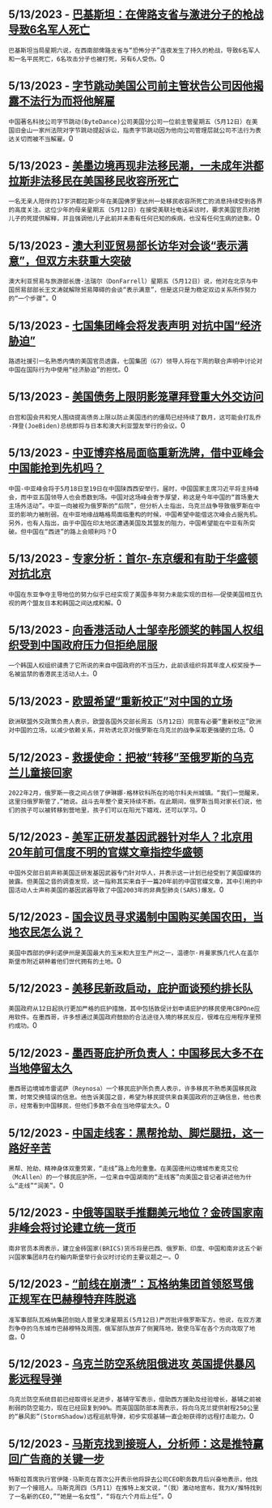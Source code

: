
  ## 5/13/2023 - [巴基斯坦：在俾路支省与激进分子的枪战导致6名军人死亡](https://www.voachinese.com/a/gunfire-in-pakistan-kills-6-20230513/7092130.html)
 ```巴基斯坦当局星期六说，在西南部俾路支省与“恐怖分子”连夜发生了持久的枪战，导致6名军人和一名平民死亡，6名攻击分子也被打死，另有6人受伤。```0
  ## 5/13/2023 - [字节跳动美国公司前主管状告公司因他揭露不法行为而将他解雇](https://www.voachinese.com/a/former-bytedance-executive-says-he-was-dismissed-for-flagging-illegal-activity-20230513/7092018.html)
 ```中国著名科技公司字节跳动(ByteDance)公司美国分公司一位前主管星期五（5月12日）在美国旧金山一家州法院对字节跳动提起诉讼，指责字节跳动因为他向公司管理层就公司不法行为表达关切而被不当解雇。```0
  ## 5/13/2023 - [美墨边境再现非法移民潮，一未成年洪都拉斯非法移民在美国移民收容所死亡](https://www.voachinese.com/a/he-wanted-to-live-the-american-dream--honduran-teen-dies-in-us-immigration-custody-20230513/7091970.html)
 ```一名无亲人陪伴的17岁洪都拉斯少年在美国佛罗里达州一处移民收容所死亡的消息持续受到各界的高度关注。这位少年的母亲星期五（5月12日）在接受美联社电话采访时，要求美国官员对她儿子的死提供解释，并且强调他儿子此前并未患有任何已知的疾病，也没有任何生病的迹象。```0
  ## 5/13/2023 - [澳大利亚贸易部长访华对会谈“表示满意”，但双方未获重大突破](https://www.voachinese.com/a/australia-china-to-build-on-positive-momentum-but-no-major-breakthrough-after-trade-talks-20230513/7091846.html)
 ```澳大利亚贸易与旅游部长唐·法瑞尔（DonFarrell）星期五（5月12日）说，他对在北京与中国贸易部部长王文涛就解除贸易障碍的会谈“表示满意”，但是这只是为稳定双边关系所作努力的“一个步骤”。```0
  ## 5/13/2023 - [七国集团峰会将发表声明 对抗中国“经济胁迫”](https://www.voachinese.com/a/g7-summit-statement-on-china-20230513/7091729.html)
 ```路透社援引一名熟悉内情的美国官员透露，七国集团（G7）领导人将在下周的联合声明中讨论对中国在国际行为中使用“经济胁迫”的担忧。```0
  ## 5/13/2023 - [美国债务上限阴影笼罩拜登重大外交访问](https://www.voachinese.com/a/us-debt-ceiling-looms-over-biden-s-foreign-trips-20230512/7091684.html)
 ```白宫和国会共和党人围绕提高债务上限以防止美国违约的僵局已经持续了数月，这可能会打乱乔·拜登(JoeBiden)总统即将与日本和澳大利亚盟友举行的会议。```0
  ## 5/13/2023 - [中亚博弈格局面临重新洗牌，借中亚峰会中国能抢到先机吗？](https://www.voachinese.com/a/china-central-asia-summit-to-extend-its-influence-20230512/7091359.html)
 ```中国-中亚峰会将于5月18日至19日在中国陕西西安举行。届时，中国国家主席习近平将主持峰会，而中亚五国领导人也会悉数到场。中国对这场峰会寄予厚望，称这是今年中国的“首场重大主场外活动”。中亚一向被视为俄罗斯的“后院”，但分析人士指出，乌克兰战争导致俄罗斯在中亚的影响力被削弱。在中亚地缘战略格局面临重构的时候，中国希望中能借这次峰会占据先机。另外，也有人指出，由于中国在印太地区遭遇美国及其盟友的阻力，中国希望能在中亚有所突破。但中国在“西进”的路上会顺利吗？```0
  ## 5/13/2023 - [专家分析：首尔-东京缓和有助于华盛顿对抗北京](https://www.voachinese.com/a/experts-seoul-tokyo-d%c3%a9tente-helps-washington-counter-beijing-20230512/7091666.html)
 ```中国在东亚争夺主导地位的努力似乎已经实现了美国多年努力未能实现的目标——促使美国相互仇视的两个盟友日本和韩国之间达成和解。```0
  ## 5/13/2023 - [向香港活动人士邹幸彤颁奖的韩国人权组织受到中国政府压力但拒绝屈服](https://www.voachinese.com/a/pressured-by-china-south-korean-ngo-stands-firm-on-rights-award-20230512/7091374.html)
 ```一个韩国人权组织谴责了它所说的来自中国政府的不当压力，此前该组织将其年度人权奖授予一名被监禁的香港民主活动人士。```0
  ## 5/13/2023 - [欧盟希望“重新校正”对中国的立场](https://www.voachinese.com/a/eu-wants-to-re-calibrate-position-on-china-20230512/7091380.html)
 ```欧洲联盟外交政策负责人表示，欧盟各国外交部长周五（5月12日）同意有必要“重新校正”欧洲对中国的立场，以减少依赖关系，并劝诱北京对俄罗斯在乌克兰的战争采取更强硬的立场。```0
  ## 5/12/2023 - [救援使命：把被“转移”至俄罗斯的乌克兰儿童接回家](https://www.voachinese.com/a/returning-ukraine-s-children-evacuated-to-russia-20230512/7091388.html)
 ```2022年2月，俄罗斯一夜之间占领了伊琳娜·格林钦科所在的哈尔科夫州城镇。“我们一觉醒来，这里归俄罗斯管了，”她说。战斗去年整个夏天持续不断。在此期间，俄罗斯当局对家长们说，他们的孩子可以被转移到营地里，孩子们可以在阳光下嬉戏，还可以学习。```0
  ## 5/12/2023 - [美军正研发基因武器针对华人？北京用20年前可信度不明的官媒文章指控华盛顿](https://www.voachinese.com/a/wang-wenbin-us-genome-20230512/7091338.html)
 ```中国外交部日前声称美国正研发基因武器专门针对华人，并表示这一计划已经受到了美国媒体的披露。但美国之音的调查发现，这一指称其实来自于一篇20年前的中国官媒文章，其中引用的中国活动人士声称美国的基因武器导致了中国2003年的非典型肺炎(SARS)爆发。```0
  ## 5/12/2023 - [国会议员寻求遏制中国购买美国农田，当地农民怎么说？](https://www.voachinese.com/a/us-lawmakers-seek-to-curb-chinese-farmland-purchases-20230512/7091280.html)
 ```美国中西部的伊利诺伊州是美国最大的玉米和大豆生产州之一，温德尔·肖曼家族几代人在盖尔斯堡市附近耕种着他们世代拥有的土地。```0
  ## 5/12/2023 - [美移民新政启动，庇护面谈预约排长队](https://www.voachinese.com/a/7091313.html)
 ```美国政府从12日起执行更加严格的庇护措施，其中包括敦促计划申请庇护的移民使用CBPOne应用软件。在墨西哥，许多想通过美国政府鼓励的合法途径入境的移民反应，很难在应用程序里预约成功。```0
  ## 5/12/2023 - [墨西哥庇护所负责人：中国移民大多不在当地停留太久](https://www.voachinese.com/a/7091311.html)
 ```墨西哥边境城市雷诺萨（Reynosa）一个移民庇护所负责人表示，许多移民不熟悉美国移民政策，时常交换错误的信息。他告诉美国之音，希望为移民提供来自美国政府的正确信息，他也表示，经常看到中国移民，但他们多数不会在当地停留太久。```0
  ## 5/12/2023 - [中国走线客：黑帮抢劫、脚烂腿扭，这一路好辛苦](https://www.voachinese.com/a/7091298.html)
 ```黑帮、抢劫、精神身体双重劳累，“走线”路上危险重重。在美国德州边境城市麦克艾伦（McAllen）的一个移民庇护所，一位来自中国湖南的“走线客”向美国之音记者讲述他为什么“走线”“润美”。```0
  ## 5/12/2023 - [中俄等国联手推翻美元地位？金砖国家南非峰会将讨论建立统一货币](https://www.voachinese.com/a/common-currency-on-agenda-for-south-african-brics-summit-20230512/7091267.html)
 ```南非官员本周表示，建立金砖国家(BRICS)货币将是巴西、俄罗斯、印度、中国和南非这五个新兴国家集团8月在约翰内斯堡举行会议时讨论的主要议题之一。```0
  ## 5/12/2023 - [“前线在崩溃”：瓦格纳集团首领怒骂俄正规军在巴赫穆特弃阵脱逃](https://www.voachinese.com/a/wagner-group-chief-slams-russian-military-says-it-fled-bakhmut-20230512/7091236.html)
 ```准军事部队瓦格纳集团创始人普里戈津星期五(5月12日)严厉批评俄罗斯军方。他说，在双方激烈争夺的乌东城市巴赫穆特及周围，俄军部队放弃了侧翼阵地，致使乌军在各个方向攻取了地盘。```0
  ## 5/12/2023 - [乌克兰防空系统阻俄进攻  英国提供暴风影远程导弹](https://www.voachinese.com/a/ukraine-defenses-hold-off-russian-onslaught-received-storm-shadow-missiles-20230513/7091143.html)
 ```乌克兰防空系统目前已经取得长足进步，基辅守军表示，借助西方援助及经验增长，基辅之前被削弱的防空能力，现在已经回复到90%。而英国国防部本周表示，将向乌克兰提供射程250公里的“暴风影”(StormShadow)远程巡航导弹，初步实现基辅一直企盼获得的远程打击能力。```0
  ## 5/12/2023 - [马斯克找到接班人，分析师：这是推特赢回广告商的关键一步](https://www.voachinese.com/a/buffett-s-dairy-queen-sees-taiwan-among-possible-new-markets-051223/7090914.html)
 ```特斯拉首席执行官伊隆·马斯克在首次公开表示他将辞去公司CEO职务数月后兴奋地表示，他找到了一个接班人。马斯克周四（5月11）在推特上发文说，“（我）激动地宣布，我为X/推特找到了一名新的CEO,”“她是一名女性”，“将在六个月后上任”。```0